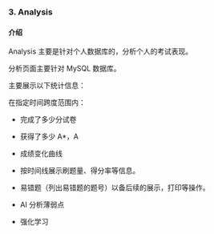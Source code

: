 
### 3. Analysis 


#### 介绍
Analysis 主要是针对个人数据库的，分析个人的考试表现。

分析页面主要针对 MySQL 数据库。

主要展示以下统计信息：

在指定时间跨度范围内：

- 完成了多少分试卷
- 获得了多少 A*，A
- 成绩变化曲线
- 按时间线展示刷题量、得分率等信息。

- 易错题（列出易错题的题号）以备后续的展示，打印等操作。


- AI 分析薄弱点

- 强化学习




